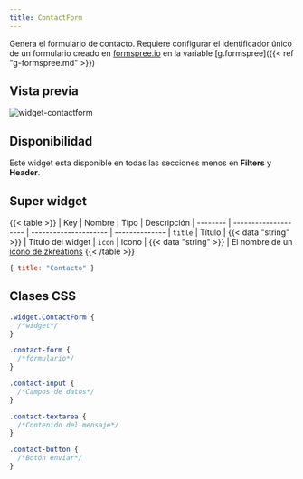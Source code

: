 ```yaml
---
title: ContactForm
---
```


Genera el formulario de contacto. Requiere configurar el identificador único de un formulario creado en [formspree.io](https://formspree.io/) en la variable [g.formspree]({{< ref "g-formspree.md" >}})

## Vista previa

![widget-contactform](/images/widgets/contactform.png)

## Disponibilidad

Este widget esta disponible en todas las secciones menos en **Filters** y **Header**.

## Super widget

{{< table >}}
| Key      | Nombre               | Tipo                  | Descripción 
| -------- | -------------------- | --------------------- | --------------
| `title`  | Título               | {{< data "string" >}} | Titulo del widget
| `icon`   | Icono                | {{< data "string" >}} | El nombre de un [icono de zkreations](#icons)
{{< /table >}}

```js
{ title: "Contacto" }
```

## Clases CSS

```css
.widget.ContactForm {
  /*widget*/
}

.contact-form {
  /*formulario*/
}

.contact-input {
  /*Campos de datos*/
}

.contact-textarea {
  /*Contenido del mensaje*/
}

.contact-button {
  /*Botón enviar*/
}
```

